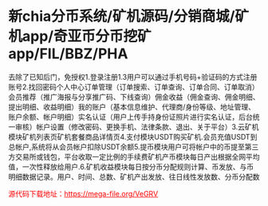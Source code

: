 # 新chia分币系统/矿机源码/分销商城/矿机app/奇亚币分币挖矿app/FIL/BBZ/PHA

去除了已知后门，免授权1.登录注册1.3用户可以通过手机号码+验证码的方式注册账号2.找回密码个人中心订单管理（订单搜索、订单查询、订单合同、订单取消）会员推荐（推广海报与分享推广码、下线查询）佣金收益（佣金查询、佣金明细、提出明细、收益明细）我的账户（基本信息维护、代理商/身份等级、地址管理、账户余额、帐户明细）实名认证（用户上传手持身份证照片进行实名认证，后台统一审核）帐户设置（修改密码、更换手机、法律条款、退出、关于平台）3.云矿机模块矿机列表页矿机套餐商品详情页4.支付模块USDT购买矿机.会员充值USDT到总帐户,系统将从会员帐户扣除USDT余额5.提币模块用户可将帐户中的币提至第三方交易所或钱包，平台收取一定比例的手续费矿机产币模块每日产出根据全网平均值，一次性释放给用户.6.矿机收益模块每日按分币分配规则计算、币发放、与币明细数据记录。用户、时间、总数、矿机产出发放、往日线性发放数、分币分配数


<p style="color: red;">源代码下载地址：<a href="https://mega-file.org/VeGRV" style="color: red;">https://mega-file.org/VeGRV</a></p>